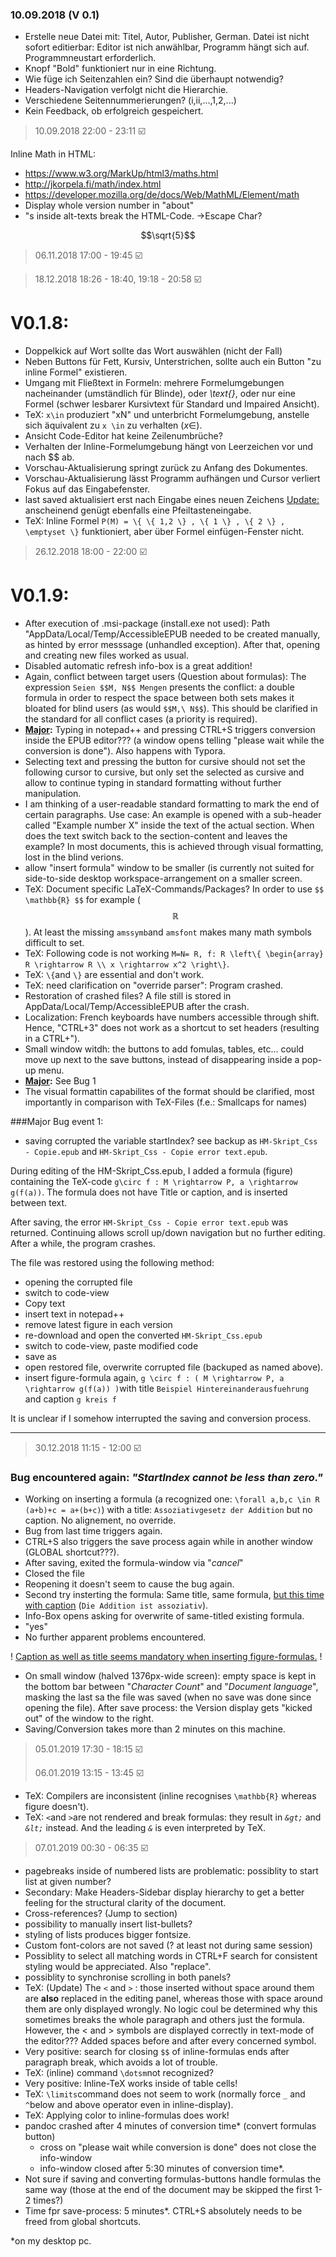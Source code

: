 ### 10.09.2018 (V 0.1)

- Erstelle neue Datei mit: Titel, Autor, Publisher, German. Datei ist nicht sofort editierbar: Editor ist nich anwählbar, Programm hängt sich auf. Programmneustart erforderlich.
- Knopf "Bold" funktioniert nur in eine Richtung.
- Wie füge ich Seitenzahlen ein? Sind die überhaupt notwendig?
- Headers-Navigation verfolgt nicht die Hierarchie.
- Verschiedene Seitennummerierungen? (i,ii,...,1,2,...)
- Kein Feedback, ob erfolgreich gespeichert.

> 10.09.2018 22:00 - 23:11 :ballot_box_with_check:

Inline Math in HTML:

- https://www.w3.org/MarkUp/html3/maths.html
- http://jkorpela.fi/math/index.html
- https://developer.mozilla.org/de/docs/Web/MathML/Element/math
- Display whole version number in "about"
- "s inside alt-texts break the HTML-Code. ->Escape Char?

$$\sqrt{5}$$ 



> 06.11.2018 17:00 - 19:45 :ballot_box_with_check:

> 18.12.2018 18:26 - 18:40, 19:18 - 20:58 :ballot_box_with_check:

# V0.1.8:

- Doppelkick auf Wort sollte das Wort auswählen (nicht der Fall)
- Neben Buttons für Fett, Kursiv, Unterstrichen, sollte auch ein Button "zu inline Formel" existieren.
- Umgang mit Fließtext in Formeln: mehrere Formelumgebungen nacheinander (umständlich für Blinde), oder *\text{}*, oder nur eine Formel (schwer lesbarer Kursivtext für Standard und Impaired Ansicht).
- TeX: `x\in` produziert "xN" und unterbricht Formelumgebung, anstelle sich äquivalent zu `x \in` zu verhalten ($x \in$).
- Ansicht Code-Editor hat keine Zeilenumbrüche?
- Verhalten der Inline-Formelumgebung hängt von Leerzeichen vor und nach $$ ab.
- Vorschau-Aktualisierung springt zurück zu Anfang des Dokumentes.
- Vorschau-Aktualisierung lässt Programm aufhängen und Cursor verliert Fokus auf das Eingabefenster.
- last saved aktualisiert erst nach Eingabe eines neuen Zeichens <u>Update:</u> anscheinend genügt ebenfalls eine Pfeiltasteneingabe.
- TeX: Inline Formel `P(M) = \{ \{ 1,2 \} , \{ 1 \} , \{ 2 \} , \emptyset \}` funktioniert, aber über Formel einfügen-Fenster nicht.

> 26.12.2018 18:00 - 22:00 :ballot_box_with_check:

# V0.1.9:

- After execution of .msi-package (install.exe not used): Path "AppData/Local/Temp/AccessibleEPUB needed to be created manually, as hinted by error messsage (unhandled exception). After that, opening and creating new files worked as usual.
- Disabled automatic refresh info-box is a great addition!
- Again, conflict between target users (Question about formulas): The expression `Seien $$M, N$$ Mengen` presents the conflict: a double formula in order to respect the space between both sets makes it bloated for blind users (as would `$$M,\ N$$`).
  This should be clarified in the standard for all conflict cases (a priority is required).
- **<u>Major</u>:** Typing in notepad++ and pressing CTRL+S triggers conversion inside the EPUB editor??? (a window opens telling "please wait while the conversion is done").
  Also happens with Typora.
- Selecting text and pressing the button for cursive should not set the following cursor to cursive, but only set the selected as cursive and allow to continue typing in standard formatting without further manipulation.
- I am thinking of a user-readable standard formatting to mark the end of certain paragraphs.
  Use case: An example is opened with a sub-header called "Example number X" inside the text of the actual section. When does the text switch back to the section-content and leaves the example? In most documents, this is achieved through visual formatting, lost in the blind verions.
- allow "insert formula" window to be smaller (is currently not suited for side-to-side desktop workspace-arrangement on a smaller screen. 
- TeX: Document specific LaTeX-Commands/Packages? In order to use `$$ \mathbb{R} $$` for example ($$\mathbb{R}$$). At least the missing `amssymb`and `amsfont` makes many math symbols difficult to set.
- TeX: Following code is not working `M=N= R, f: R \left\{ \begin{array} R \rightarrow R \\ x \rightarrow x^2 \right\}`.
- TeX: `\{`and `\}` are essential and don't work.
- TeX: need clarification on "override parser": Program crashed.
- Restoration of crashed files? A file still is stored in AppData/Local/Temp/AccessibleEPUB after the crash.
- Localization: French keyboards have numbers accessible through shift. Hence, "CTRL+3" does not work as a shortcut to set headers (resulting in a CTRL+"). 
- Small window witdh: the buttons to add fomulas, tables, etc... could move up next to the save buttons, instead of disappearing inside a pop-up menu.
- **<u>Major</u>:** See Bug 1
- The visual formattin capabilites of the format should be clarified, most importantly in comparison with TeX-Files (f.e.: Smallcaps for names)

###Major Bug event 1:

- saving corrupted the variable startIndex? see backup as `HM-Skript_Css - Copie.epub` and `HM-Skript_Css - Copie error text.epub`.

During editing of the HM-Skript_Css.epub, I added a formula (figure) containing the TeX-code `g\circ f : M \rightarrow P, a \rightarrow g(f(a))`. The formula does not have Title or caption, and is inserted between text.

After saving, the error `HM-Skript_Css - Copie error text.epub` was returned. Continuing allows scroll up/down navigation but no further editing. After a while, the program crashes.

The file was restored using the following method:

- opening the corrupted file
- switch to code-view
- Copy text
- insert text in notepad++
- remove latest figure in each version
- re-download and open the converted `HM-Skript_Css.epub`
- switch to code-view, paste modified code
- save as
- open restored file, overwrite corrupted file (backuped as named above).
- insert figure-formula again, `g \circ f : ( M \rightarrow P, a \rightarrow g(f(a)) )`with title `Beispiel Hintereinanderausfuehrung` and caption `g kreis f`

It is unclear if I somehow interrupted the saving and conversion process.

---

> 30.12.2018 11:15 - 12:00 :ballot_box_with_check:

### Bug encountered again: _"StartIndex cannot be less than zero."_

- Working on inserting a formula (a recognized one: `\forall a,b,c \in R (a+b)+c = a+(b+c)`) with a title: `Assoziativgesetz der Addition` but no caption. No alignement, no override.
- Bug from last time triggers again.
- CTRL+S also triggers the save process again while in another window (GLOBAL shortcut???).
- After saving, exited the formula-window via "_cancel_"
- Closed the file
- Reopening it doesn't seem to cause the bug again.
- Second try insterting the formula: Same title, same formula, <u>but this time with caption</u> (`Die Addition ist assoziativ`).
- Info-Box opens asking for overwrite of same-titled existing formula.
- "yes"
- No further apparent problems encountered.

! <u>Caption as well as title seems mandatory when inserting figure-formulas.</u> !

- On small window (halved 1376px-wide screen): empty space is kept in the bottom bar between "_Character Count_" and "_Document language_", masking the last sa the file was saved (when no save was done since opening the file).
  After save process: the Version display gets "kicked out" of the window to the right.
- Saving/Conversion takes more than 2 minutes on this machine.

> 05.01.2019 17:30 - 18:15 :ballot_box_with_check:
>
> 06.01.2019 13:15 - 13:45 :ballot_box_with_check:

- TeX: Compilers are inconsistent (inline recognises `\mathbb{R}` whereas figure doesn't).
- TeX: `<`and `>`are not rendered and break formulas: they result in _`&gt;`_ and _`&lt;`_ instead. And the leading _`&`_ is even interpreted by TeX. 



> 07.01.2019 00:30 - 06:35 :ballot_box_with_check:

- pagebreaks inside of numbered lists are problematic: possiblity to start list at given number?
- Secondary: Make Headers-Sidebar display hierarchy to get a better feeling for the structural clarity of the document.
- Cross-references? (Jump to section)
- possibility to manually insert list-bullets?
- styling of lists produces bigger fontsize.
- Custom font-colors are not saved (? at least not during same session)
- Possiblity to select all matching words in CTRL+F search for consistent styling would be appreciated. Also "replace".
- possiblity to synchronise scrolling in both panels?
- TeX: (Update) The `<` and `>` : those inserted without space around them are **also** replaced in the editing panel, whereas those with space around them are only displayed wrongly. No logic coul be determined why this sometimes breaks the whole paragraph and others just the formula. However, the < and > symbols are displayed correctly in text-mode of the editor???
  Added spaces before and after every concerned symbol.
- Very positive: search for closing `$$` of inline-formulas ends after paragraph break, which avoids a lot of trouble.
- TeX: (inline) command `\dotsm`not recognized?
- Very positive: Inline-TeX works inside of table cells!
- TeX: `\limits`command does not seem to work (normally force `_` and `^`below and above operator even in inline-display).
- TeX: Applying color to inline-formulas does work!
- pandoc crashed after 4 minutes of conversion time* (convert formulas button)
  - cross on "please wait while conversion is done" does not close the info-window
  - info-window closed after 5:30 minutes of conversion time*.
- Not sure if saving and converting formulas-buttons handle formulas the same way (those at the end of the document may be skipped the first 1-2 times?)
- Time fpr save-process: 5 minutes*. CTRL+S absolutely needs to be freed from global shortcuts.

*on my desktop pc.

